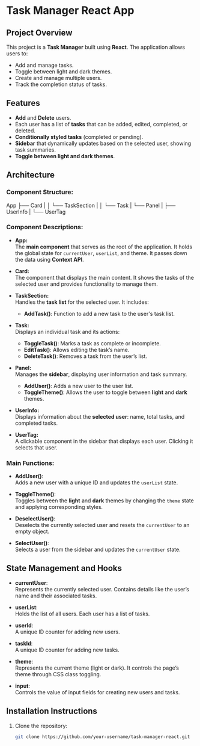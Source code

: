 # **Task Manager React App**

## **Project Overview**

This project is a **Task Manager** built using **React**. The application allows users to:
- Add and manage tasks.
- Toggle between light and dark themes.
- Create and manage multiple users.
- Track the completion status of tasks.

## **Features**

- **Add** and **Delete** users.
- Each user has a list of **tasks** that can be added, edited, completed, or deleted.
- **Conditionally styled tasks** (completed or pending).
- **Sidebar** that dynamically updates based on the selected user, showing task summaries.
- **Toggle between light and dark themes**.

## **Architecture**

### **Component Structure:**

App
├── Card 
|
│ └── TaskSection
|
│ └── Task
|
└── Panel
|
├── UserInfo
|
└── UserTag


### **Component Descriptions:**

- **App:**  
  The **main component** that serves as the root of the application. It holds the global state for `currentUser`, `userList`, and theme. It passes down the data using **Context API**.

- **Card:**  
  The component that displays the main content. It shows the tasks of the selected user and provides functionality to manage them.
  
- **TaskSection:**  
  Handles the **task list** for the selected user. It includes:
  - **AddTask()**: Function to add a new task to the user's task list.

- **Task:**  
  Displays an individual task and its actions:
  - **ToggleTask()**: Marks a task as complete or incomplete.
  - **EditTask()**: Allows editing the task’s name.
  - **DeleteTask()**: Removes a task from the user’s list.

- **Panel:**  
  Manages the **sidebar**, displaying user information and task summary.
  - **AddUser()**: Adds a new user to the user list.
  - **ToggleTheme()**: Allows the user to toggle between **light** and **dark** themes.

- **UserInfo:**  
  Displays information about the **selected user**: name, total tasks, and completed tasks. 

- **UserTag:**  
  A clickable component in the sidebar that displays each user. Clicking it selects that user.

### **Main Functions:**

- **AddUser()**:  
  Adds a new user with a unique ID and updates the `userList` state.

- **ToggleTheme()**:  
  Toggles between the **light** and **dark** themes by changing the `theme` state and applying corresponding styles.

- **DeselectUser()**:  
  Deselects the currently selected user and resets the `currentUser` to an empty object.

- **SelectUser()**:  
  Selects a user from the sidebar and updates the `currentUser` state.

## **State Management and Hooks**

- **currentUser**:  
  Represents the currently selected user. Contains details like the user’s name and their associated tasks.

- **userList**:  
  Holds the list of all users. Each user has a list of tasks.

- **userId**:  
  A unique ID counter for adding new users.

- **taskId**:  
  A unique ID counter for adding new tasks.

- **theme**:  
  Represents the current theme (light or dark). It controls the page’s theme through CSS class toggling.

- **input**:  
  Controls the value of input fields for creating new users and tasks.

## **Installation Instructions**

1. Clone the repository:

   ```bash
   git clone https://github.com/your-username/task-manager-react.git
